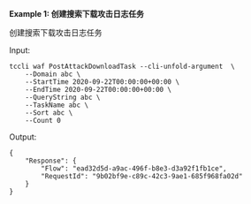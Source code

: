 **Example 1: 创建搜索下载攻击日志任务**

创建搜索下载攻击日志任务

Input: 

```
tccli waf PostAttackDownloadTask --cli-unfold-argument  \
    --Domain abc \
    --StartTime 2020-09-22T00:00:00+00:00 \
    --EndTime 2020-09-22T00:00:00+00:00 \
    --QueryString abc \
    --TaskName abc \
    --Sort abc \
    --Count 0
```

Output: 
```
{
    "Response": {
        "Flow": "ead32d5d-a9ac-496f-b8e3-d3a92f1fb1ce",
        "RequestId": "9b02bf9e-c89c-42c3-9ae1-685f968fa02d"
    }
}
```

